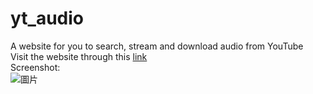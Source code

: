 # yt_audio
A website for you to search, stream and download audio from YouTube  
Visit the website through this [link](https://mrex1.github.io/yt_audio/)  
Screenshot:  
![圖片](https://user-images.githubusercontent.com/42565086/125623292-f702da00-faad-4026-b513-97e99d15e84f.png)
